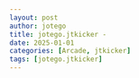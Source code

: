 ```yaml
---
layout: post
author: jotego
title: jotego.jtkicker - 
date: 2025-01-01
categories: [Arcade, jtkicker]
tags: [jotego.jtkicker]
---
```


